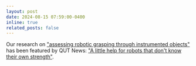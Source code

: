 ```yaml
---
layout: post
date: 2024-08-15 07:59:00-0400
inline: true
related_posts: false
---
```


Our research on ["assessing robotic grasping through instrumented objects"](https://github.com/fangyizhang-x/inst-obj) has been featured by QUT News: ["A little help for robots that don't know their own strength"](https://www.qut.edu.au/news?id=196009).
